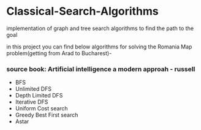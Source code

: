 # Classical-Search-Algorithms
implementation of graph and tree search algorithms to find the path to the goal

in this project you can find below algorithms for solving the Romania Map problem(getting from Arad to Bucharest)-
### source book: Artificial intelligence a modern approah - russell
* BFS
* Unlimited DFS
* Depth Limited DFS
* Iterative DFS
* Uniform Cost search
* Greedy Best First search
* Astar
